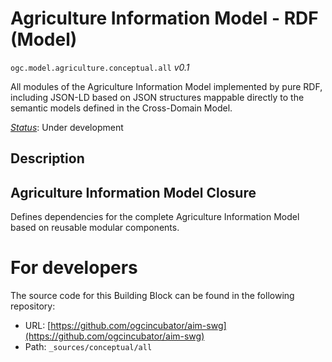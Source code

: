 
# Agriculture Information Model - RDF (Model)

`ogc.model.agriculture.conceptual.all` *v0.1*

All modules of the Agriculture Information Model implemented by pure RDF, including JSON-LD based on JSON structures mappable directly to the semantic models defined in the Cross-Domain Model.

[*Status*](http://www.opengis.net/def/status): Under development

## Description

## Agriculture Information Model Closure

Defines dependencies for the complete Agriculture Information Model based on reusable modular components.






# For developers

The source code for this Building Block can be found in the following repository:

* URL: [https://github.com/ogcincubator/aim-swg](https://github.com/ogcincubator/aim-swg)
* Path: `_sources/conceptual/all`

